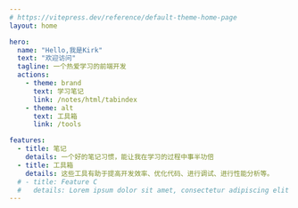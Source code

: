 ```yaml
---
# https://vitepress.dev/reference/default-theme-home-page
layout: home

hero:
  name: "Hello,我是Kirk"
  text: "欢迎访问"
  tagline: 一个热爱学习的前端开发
  actions:
    - theme: brand
      text: 学习笔记
      link: /notes/html/tabindex
    - theme: alt
      text: 工具箱
      link: /tools

features:
  - title: 笔记
    details: 一个好的笔记习惯，能让我在学习的过程中事半功倍
  - title: 工具箱
    details: 这些工具有助于提高开发效率、优化代码、进行调试、进行性能分析等。
  # - title: Feature C
  #   details: Lorem ipsum dolor sit amet, consectetur adipiscing elit
---
```


